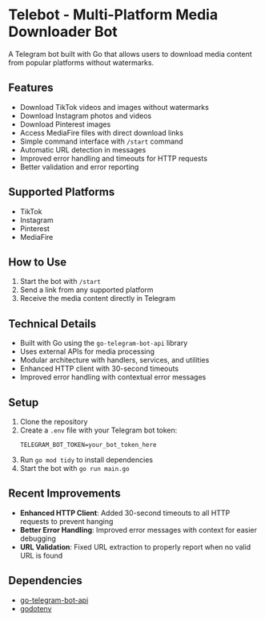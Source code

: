 # Telebot - Multi-Platform Media Downloader Bot

A Telegram bot built with Go that allows users to download media content from popular platforms without watermarks.

## Features
- Download TikTok videos and images without watermarks
- Download Instagram photos and videos
- Download Pinterest images
- Access MediaFire files with direct download links
- Simple command interface with `/start` command
- Automatic URL detection in messages
- Improved error handling and timeouts for HTTP requests
- Better validation and error reporting

## Supported Platforms
- TikTok
- Instagram
- Pinterest
- MediaFire

## How to Use
1. Start the bot with `/start`
2. Send a link from any supported platform
3. Receive the media content directly in Telegram

## Technical Details
- Built with Go using the `go-telegram-bot-api` library
- Uses external APIs for media processing
- Modular architecture with handlers, services, and utilities
- Enhanced HTTP client with 30-second timeouts
- Improved error handling with contextual error messages

## Setup
1. Clone the repository
2. Create a `.env` file with your Telegram bot token:
   ```
   TELEGRAM_BOT_TOKEN=your_bot_token_here
   ```
3. Run `go mod tidy` to install dependencies
4. Start the bot with `go run main.go`

## Recent Improvements
- **Enhanced HTTP Client**: Added 30-second timeouts to all HTTP requests to prevent hanging
- **Better Error Handling**: Improved error messages with context for easier debugging
- **URL Validation**: Fixed URL extraction to properly report when no valid URL is found

## Dependencies
- [go-telegram-bot-api](https://github.com/go-telegram-bot-api/telegram-bot-api)
- [godotenv](https://github.com/joho/godotenv)